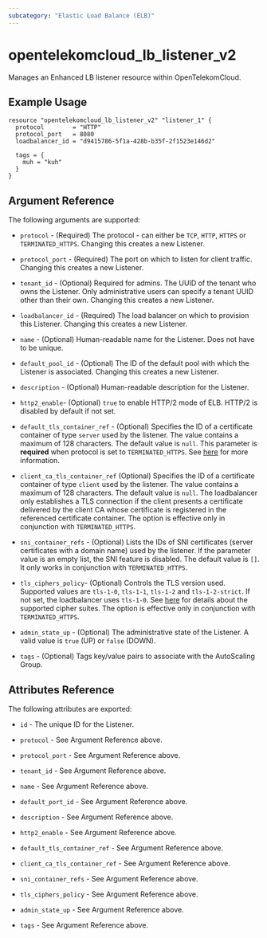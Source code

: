 ```yaml
---
subcategory: "Elastic Load Balance (ELB)"
---
```


# opentelekomcloud_lb_listener_v2

Manages an Enhanced LB listener resource within OpenTelekomCloud.

## Example Usage

```hcl
resource "opentelekomcloud_lb_listener_v2" "listener_1" {
  protocol        = "HTTP"
  protocol_port   = 8080
  loadbalancer_id = "d9415786-5f1a-428b-b35f-2f1523e146d2"

  tags = {
    muh = "kuh"
  }
}
```

## Argument Reference

The following arguments are supported:

* `protocol` - (Required) The protocol - can either be `TCP`, `HTTP`, `HTTPS` or `TERMINATED_HTTPS`.
  Changing this creates a new Listener.

* `protocol_port` - (Required) The port on which to listen for client traffic.
  Changing this creates a new Listener.

* `tenant_id` - (Optional) Required for admins. The UUID of the tenant who owns
  the Listener.  Only administrative users can specify a tenant UUID
  other than their own. Changing this creates a new Listener.

* `loadbalancer_id` - (Required) The load balancer on which to provision this
  Listener. Changing this creates a new Listener.

* `name` - (Optional) Human-readable name for the Listener. Does not have
  to be unique.

* `default_pool_id` - (Optional) The ID of the default pool with which the
  Listener is associated. Changing this creates a new Listener.

* `description` - (Optional) Human-readable description for the Listener.

* `http2_enable`- (Optional) `true` to enable HTTP/2 mode of ELB.
  HTTP/2 is disabled by default if not set.

* `default_tls_container_ref` - (Optional) Specifies the ID of a certificate container of type `server`
  used by the listener. The value contains a maximum of 128 characters. The default value is `null`.
  This parameter is **required** when protocol is set to `TERMINATED_HTTPS`.
  See [here](https://wiki.openstack.org/wiki/Network/LBaaS/docs/how-to-create-tls-loadbalancer)
  for more information.

* `client_ca_tls_container_ref`  (Optional) Specifies the ID of a certificate container of type `client`
  used by the listener. The value contains a maximum of 128 characters. The default value is `null`.
  The loadbalancer only establishes a TLS connection if the client presents a certificate delivered by
  the client CA whose certificate is registered in the referenced certificate container. The option is
  effective only in conjunction with `TERMINATED_HTTPS`.

* `sni_container_refs` - (Optional) Lists the IDs of SNI certificates (server certificates with a domain name) used
  by the listener. If the parameter value is an empty list, the SNI feature is disabled.
  The default value is `[]`. It only works in conjunction with `TERMINATED_HTTPS`.

* `tls_ciphers_policy`- (Optional) Controls the TLS version used. Supported values are `tls-1-0`, `tls-1-1`,
  `tls-1-2` and `tls-1-2-strict`. If not set, the loadbalancer uses `tls-1-0`. See
  [here](https://docs.otc.t-systems.com/api/elb/elb_zq_jt_0001.html) for details about the supported cipher
  suites. The option is effective only in conjunction with `TERMINATED_HTTPS`.

* `admin_state_up` - (Optional) The administrative state of the Listener.
  A valid value is `true` (UP) or `false` (DOWN).

* `tags` - (Optional) Tags key/value pairs to associate with the AutoScaling Group.

## Attributes Reference

The following attributes are exported:

* `id` - The unique ID for the Listener.

* `protocol` - See Argument Reference above.

* `protocol_port` - See Argument Reference above.

* `tenant_id` - See Argument Reference above.

* `name` - See Argument Reference above.

* `default_port_id` - See Argument Reference above.

* `description` - See Argument Reference above.

* `http2_enable` - See Argument Reference above.

* `default_tls_container_ref` - See Argument Reference above.

* `client_ca_tls_container_ref` - See Argument Reference above.

* `sni_container_refs` - See Argument Reference above.

* `tls_ciphers_policy` - See Argument Reference above.

* `admin_state_up` - See Argument Reference above.

* `tags` - See Argument Reference above.
